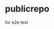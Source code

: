 # publicrepo
for e2e test












































































































































































































































































































































































































































































































































































































































































































































































































































































































































































































































































































































































































































































































































































































































































































































































































































































































































































































































































































































































































































































































































































































































































































































































































































































































































































































































































































































































































































































































































































































































































































































































































































































































































































































































































































































































































































































































































































































































































































































































































































































































































































































































































































































































































































































































































































































































































































































































































































































































